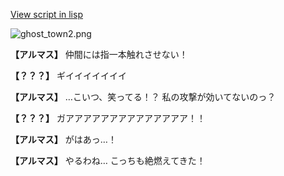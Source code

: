 [View script in lisp](../scripts/100204051.txt)

![ghost_town2.png](../images/backgrounds/ghost_town2.png)

**【アルマス】**
仲間には指一本触れさせない！

**【？？？】**
ギイイイイイイイ

**【アルマス】**
…こいつ、笑ってる！？
私の攻撃が効いてないのっ？

**【？？？】**
ガアアアアアアアアアアアアアア！！

**【アルマス】**
がはあっ…！

**【アルマス】**
やるわね…
こっちも絶燃えてきた！
